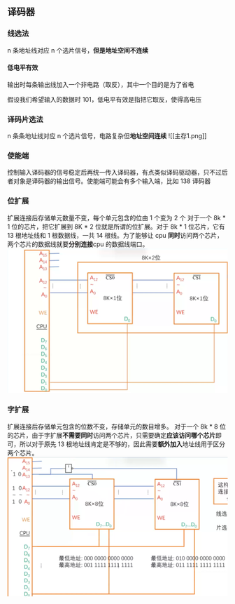 ## 译码器
### 线选法
n 条地址线对应 n 个选片信号，**但是地址空间不连续**

#### 低电平有效
输出时每条输出线加入一个非电路（取反），其中一个目的是为了省电

假设我们希望输入的数据时 101，低电平有效是指把它取反，使得高电压

### 译码片选法
n 条条地址线对应 n 个选片信号，电路复杂但**地址空间连续**
![[主存1.png]]

### 使能端
控制输入译码器的信号稳定后再统一传入译码器，有点类似译码驱动器，只不过后者对象是译码器的输出信号。使能端可能会有多个输入端，比如 138 译码器

### 位扩展
扩展连接后存储单元数量不变，每个单元包含的位由 1 个变为 2 个
对于一个 8k * 1 位的芯片，把它扩展到 8K * 2 位就是所谓的位扩展。对于 8k * 1 位芯片，它有 13 根地址线和 1 根数据线，一共 14 根线。为了能够让 cpu **同时**访问两个芯片，两个芯片的数据线就要**分别连接**cpu 的数据线端口。
![](主存2位扩展.png)

### 字扩展
扩展连接后存储单元包含的位数不变，存储单元的数目增多。
对于一个 8k * 8 位的芯片，由于字扩展**不需要同时**访问两个芯片，只需要确定**应该访问哪个芯片**即可，所以对于原先 13 根地址线肯定是不够的，因此需要**额外加入**地址线用于区分两个芯片。
![地址中最高位（最左边一位）忽略](主存3字扩展.png "地址中最高位（最左边一位）忽略")
<center style = "font-size"


 